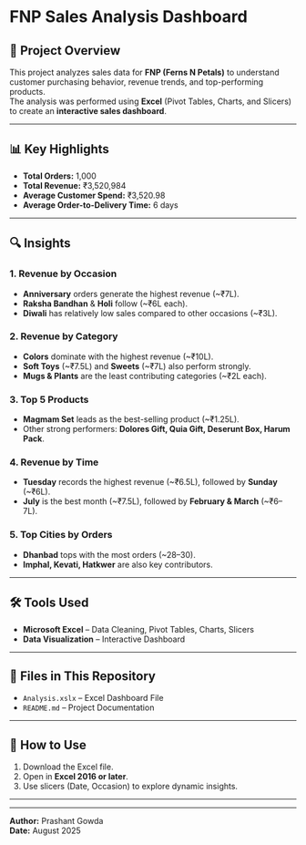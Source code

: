 # FNP Sales Analysis Dashboard

## 📌 Project Overview
This project analyzes sales data for **FNP (Ferns N Petals)** to understand customer purchasing behavior, revenue trends, and top-performing products.  
The analysis was performed using **Excel** (Pivot Tables, Charts, and Slicers) to create an **interactive sales dashboard**.

---

## 📊 Key Highlights
- **Total Orders:** 1,000  
- **Total Revenue:** ₹3,520,984  
- **Average Customer Spend:** ₹3,520.98  
- **Average Order-to-Delivery Time:** 6 days  

---

## 🔍 Insights

### 1. **Revenue by Occasion**
- **Anniversary** orders generate the highest revenue (~₹7L).  
- **Raksha Bandhan** & **Holi** follow (~₹6L each).  
- **Diwali** has relatively low sales compared to other occasions (~₹3L).  

### 2. **Revenue by Category**
- **Colors** dominate with the highest revenue (~₹10L).  
- **Soft Toys** (~₹7.5L) and **Sweets** (~₹7L) also perform strongly.  
- **Mugs & Plants** are the least contributing categories (~₹2L each).  

### 3. **Top 5 Products**
- **Magmam Set** leads as the best-selling product (~₹1.25L).  
- Other strong performers: **Dolores Gift, Quia Gift, Deserunt Box, Harum Pack**.  

### 4. **Revenue by Time**
- **Tuesday** records the highest revenue (~₹6.5L), followed by **Sunday** (~₹6L).  
- **July** is the best month (~₹7.5L), followed by **February & March** (~₹6–7L).  

### 5. **Top Cities by Orders**
- **Dhanbad** tops with the most orders (~28–30).  
- **Imphal, Kevati, Hatkwer** are also key contributors.  

---

## 🛠 Tools Used
- **Microsoft Excel** – Data Cleaning, Pivot Tables, Charts, Slicers
- **Data Visualization** – Interactive Dashboard

---

## 📂 Files in This Repository
- `Analysis.xslx` – Excel Dashboard File  
- `README.md` – Project Documentation  

---

## 🚀 How to Use
1. Download the Excel file.
2. Open in **Excel 2016 or later**.
3. Use slicers (Date, Occasion) to explore dynamic insights.

---


---

**Author:** Prashant Gowda  
**Date:** August 2025  
